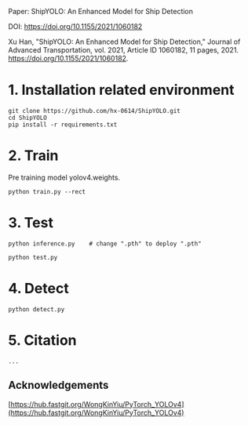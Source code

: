 Paper: ShipYOLO: An Enhanced Model for Ship Detection

DOI: https://doi.org/10.1155/2021/1060182

Xu Han, "ShipYOLO: An Enhanced Model for Ship Detection," Journal of Advanced Transportation, vol. 2021, Article ID 1060182, 11 pages, 2021. https://doi.org/10.1155/2021/1060182.

# 1. Installation related environment
```shell
git clone https://github.com/hx-0614/ShipYOLO.git
cd ShipYOLO
pip install -r requirements.txt
```


# 2. Train
Pre training model yolov4.weights.
```shell
python train.py --rect
```


# 3. Test
```shell
python inference.py    # change ".pth" to deploy ".pth"

python test.py
```


# 4. Detect
```shell
python detect.py
```


# 5. Citation
```shell
...
```
## Acknowledgements
[https://hub.fastgit.org/WongKinYiu/PyTorch_YOLOv4](https://hub.fastgit.org/WongKinYiu/PyTorch_YOLOv4)<br />

